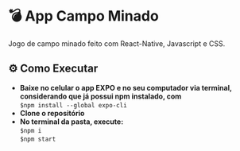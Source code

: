 # 💣 App Campo Minado
Jogo de campo minado feito com React-Native, Javascript e CSS.

## ⚙ Como Executar
  * **Baixe no celular o app EXPO e no seu computador via terminal, considerando que já possui npm instalado, com** </br>
			```$npm install --global expo-cli```
  * **Clone o repositório**
  * **No terminal da pasta, execute:** </br>
  		```$npm i ```   </br>
			```$npm start ```		
